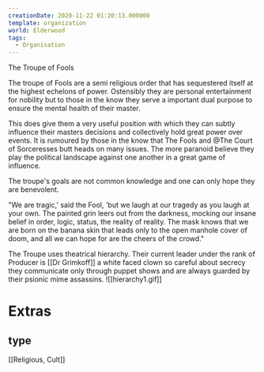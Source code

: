 ```yaml
---
creationDate: 2020-11-22 01:20:13.000000
template: organization
world: Elderwood
tags:
  - Organisation
---
```


The Troupe of Fools

The troupe of Fools are a semi religious order that has sequestered itself at the highest echelons of power. Ostensibly they are personal entertainment for nobility but to those in the know they serve a important dual purpose to ensure the mental health of their master.

This does give them a very useful position with which they can subtly influence their masters decisions and collectively hold great power over events. It is rumoured by those in the know that The Fools and @The Court of Sorceresses butt heads on many issues. The more paranoid believe they play the political landscape against one another in a great game of influence.

The troupe's goals are not common knowledge and one can only hope they are benevolent.

"We are tragic,' said the Fool, 'but we laugh at our tragedy as you laugh at your own. The painted grin leers out from the darkness, mocking our insane belief in order, logic, status, the reality of reality. The mask knows that we are born on the banana skin that leads only to the open manhole cover of doom, and all we can hope for are the cheers of the crowd."

The Troupe uses theatrical hierarchy. Their current leader under the rank of Producer is [[Dr Grimkoff]] a white faced clown so careful about secrecy they communicate only through puppet shows and are always guarded by their psionic mime assassins.
![[hierarchy1.gif]] 

# Extras


## type

[[Religious, Cult]]
